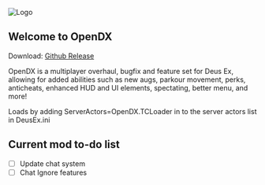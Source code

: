 ![Logo](http://deusex.ucoz.net/odx.png)
## Welcome to OpenDX

Download: [Github Release](https://github.com/Kaiz0r/opendx/releases)

OpenDX is a multiplayer overhaul, bugfix and feature set for Deus Ex, allowing for added abilities such as new augs, parkour movement, perks, anticheats, enhanced HUD and UI elements, spectating, better menu, and more!

Loads by adding ServerActors=OpenDX.TCLoader in to the server actors list in DeusEx.ini

## Current mod to-do list
- [ ] Update chat system
- [ ] Chat Ignore features
